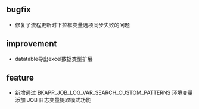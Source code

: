 
## bugfix
  - 修复子流程更新时下拉框变量选项同步失败的问题
## improvement
  - datatable导出excel数据类型扩展
## feature
  - 新增通过 BKAPP_JOB_LOG_VAR_SEARCH_CUSTOM_PATTERNS 环境变量添加 JOB 日志变量提取模式功能